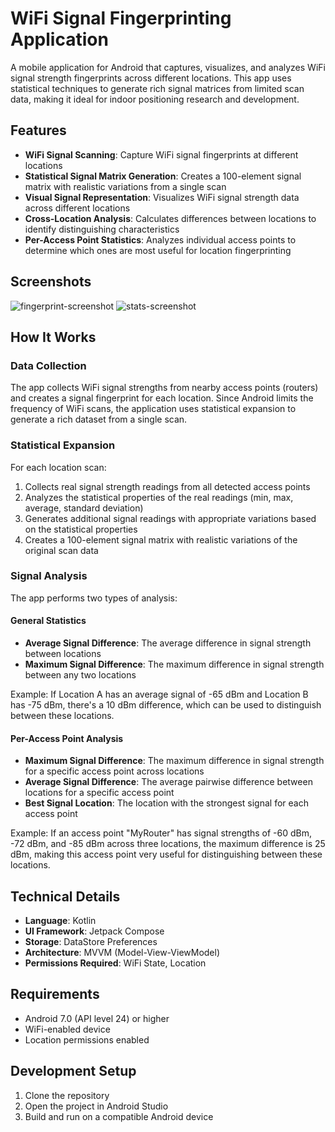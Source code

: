 # WiFi Signal Fingerprinting Application

A mobile application for Android that captures, visualizes, and analyzes WiFi signal strength fingerprints across different locations. This app uses statistical techniques to generate rich signal matrices from limited scan data, making it ideal for indoor positioning research and development.

## Features

- **WiFi Signal Scanning**: Capture WiFi signal fingerprints at different locations
- **Statistical Signal Matrix Generation**: Creates a 100-element signal matrix with realistic variations from a single scan
- **Visual Signal Representation**: Visualizes WiFi signal strength data across different locations
- **Cross-Location Analysis**: Calculates differences between locations to identify distinguishing characteristics
- **Per-Access Point Statistics**: Analyzes individual access points to determine which ones are most useful for location fingerprinting

## Screenshots

![fingerprint-screenshot](fingerprint-screenshot.jpg)
![stats-screenshot](stats-screenshot.jpg)

## How It Works

### Data Collection

The app collects WiFi signal strengths from nearby access points (routers) and creates a signal fingerprint for each location. Since Android limits the frequency of WiFi scans, the application uses statistical expansion to generate a rich dataset from a single scan.

### Statistical Expansion

For each location scan:
1. Collects real signal strength readings from all detected access points
2. Analyzes the statistical properties of the real readings (min, max, average, standard deviation)
3. Generates additional signal readings with appropriate variations based on the statistical properties
4. Creates a 100-element signal matrix with realistic variations of the original scan data

### Signal Analysis

The app performs two types of analysis:

#### General Statistics

- **Average Signal Difference**: The average difference in signal strength between locations
- **Maximum Signal Difference**: The maximum difference in signal strength between any two locations

Example: If Location A has an average signal of -65 dBm and Location B has -75 dBm, there's a 10 dBm difference, which can be used to distinguish between these locations.

#### Per-Access Point Analysis

- **Maximum Signal Difference**: The maximum difference in signal strength for a specific access point across locations
- **Average Signal Difference**: The average pairwise difference between locations for a specific access point
- **Best Signal Location**: The location with the strongest signal for each access point

Example: If an access point "MyRouter" has signal strengths of -60 dBm, -72 dBm, and -85 dBm across three locations, the maximum difference is 25 dBm, making this access point very useful for distinguishing between these locations.

## Technical Details

- **Language**: Kotlin
- **UI Framework**: Jetpack Compose
- **Storage**: DataStore Preferences
- **Architecture**: MVVM (Model-View-ViewModel)
- **Permissions Required**: WiFi State, Location

## Requirements

- Android 7.0 (API level 24) or higher
- WiFi-enabled device
- Location permissions enabled

## Development Setup

1. Clone the repository
2. Open the project in Android Studio
3. Build and run on a compatible Android device